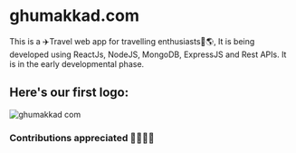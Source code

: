 # ghumakkad.com
This is a ✈️Travel web app for travelling enthusiasts🚀🌎, It is being developed using ReactJs, NodeJS, MongoDB, ExpressJS and Rest APIs.
It is in the early developmental phase.
## Here's our first logo:

![ghumakkad com](https://github.com/mishra-nikhil0110/ghumakkad.com/assets/105505070/f7d4d8bf-f48d-4f49-82b8-c0cc8a53897f)
 ### Contributions appreciated 👩‍💻👨‍💻
